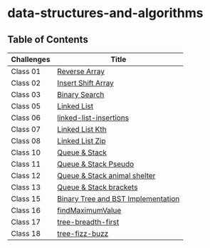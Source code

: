 # data-structures-and-algorithms

## Table of Contents

| Challenges | Title                                                          |
|------------|----------------------------------------------------------------|
| Class 01   | [Reverse Array](./java-challenges-cc1/README.md)               |
| Class 02   | [Insert Shift Array](./java-challenges-cc2/README.md)          |
| Class 03   | [Binary Search](./java-challenges-cc3/README.md)               |
| Class 05   | [Linked List](./java-challenges-cc5/README.md)                 |
| Class 06   | [linked-list-insertions](./java-challenge-cc6/README.md)       |
| Class 07   | [Linked List Kth](challenge-cc7/README.md)                     |
| Class 08   | [Linked List Zip](challenge-cc8/README.md)                     |
| Class 10   | [Queue & Stack](challenge-cc10/README.md)                      |
| Class 11   | [Queue & Stack Pseudo ](challenge-cc11/README.md)              |
| Class 12   | [Queue & Stack animal shelter](challenge-cc12/README.md)       |
| Class 13   | [Queue & Stack brackets](challenge-cc13/README.md)             |
| Class 15   | [Binary Tree and BST Implementation](challenge-cc15/README.md) |
| Class 16   | [findMaximumValue](challenge-cc16/README.md)                   |
| Class 17   | [tree-breadth-first](challenge-cc17/README.md)                 |
| Class 18   | [tree-fizz-buzz](challenge-cc18/README.md)                     |







